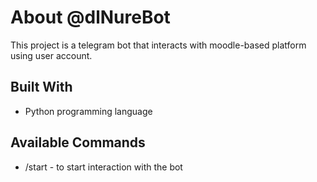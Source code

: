
# About @dlNureBot
This project is a telegram bot that interacts with moodle-based platform using user account. 

## Built With
-  Python programming language

## Available Commands

-  /start - to start interaction with the bot
